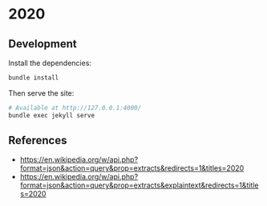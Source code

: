 # 2020

## Development

Install the dependencies:

```sh
bundle install
```

Then serve the site:

```sh
# Available at http://127.0.0.1:4000/
bundle exec jekyll serve
```

## References

- https://en.wikipedia.org/w/api.php?format=json&action=query&prop=extracts&redirects=1&titles=2020
- https://en.wikipedia.org/w/api.php?format=json&action=query&prop=extracts&explaintext&redirects=1&titles=2020

